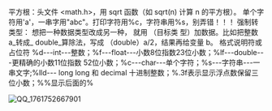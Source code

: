 平方根：头文件 <math.h>，用 sqrt 函数（如 sqrt(n) 计算 n 的平方根）。
单个字符用'a'，一串字用"abc"。打印字符用%c，字符串用%s，别弄错！！！
强制转类型： 想把一种数据类型改成另一种， 就用 （目标类 型）加数据。比如把整数 a_转成_ double_算除法，写成 （double）a/2，结果再给变量 b。
格式说明符或 占位符 %d---int---整数；%f---float---小数8位指数23位小数；%lf---double---更精确的小数11位指数 52位小数；%c---char---单个字符；%s---字符串---一串文字;%lld--- long long 和 decimal 十进制整数；%.3f表示显示浮点数保留三位小数；%%显示后面的%

![QQ_1761752667901](C:\Users\mx\AppData\Local\Temp\QQ_1761752667901.png)